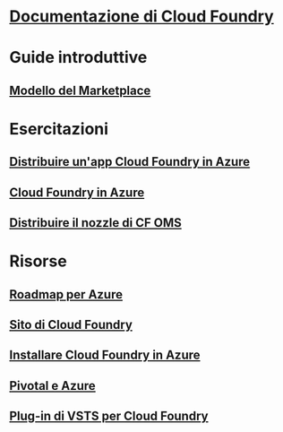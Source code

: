 # [Documentazione di Cloud Foundry](index.md)
# Guide introduttive
## [Modello del Marketplace](https://azuremarketplace.microsoft.com/marketplace/apps/pivotal.pivotal-cloud-foundry)
# Esercitazioni
## [Distribuire un'app Cloud Foundry in Azure](/azure/virtual-machines/linux/cloudfoundry-deploy-your-first-app)
## [Cloud Foundry in Azure](/azure/virtual-machines/linux/cloudfoundry-get-started)
## [Distribuire il nozzle di CF OMS](/azure/cloudfoundry/cloudfoundry-oms-nozzle)
# Risorse
## [Roadmap per Azure](https://azure.microsoft.com/roadmap/)
## [Sito di Cloud Foundry](https://docs.cloudfoundry.org/)
## [Installare Cloud Foundry in Azure](https://docs.pivotal.io/pivotalcf/1-11/customizing/pcf_azure.html)
## [Pivotal e Azure](https://pivotal.io/partners/microsoft)
## [Plug-in di VSTS per Cloud Foundry](https://github.com/Microsoft/vsts-cloudfoundry)
